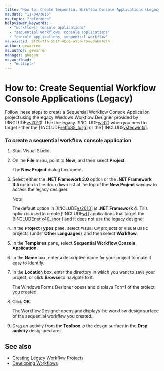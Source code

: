 ```yaml
---
title: "How to: Create Sequential Workflow Console Applications (Legacy) | Microsoft Docs"
ms.date: "11/04/2016"
ms.topic: "reference"
helpviewer_keywords: 
  - "workflows, console applications"
  - "sequential workflows, console applications"
  - "console applications, sequential workflow"
ms.assetid: 9f7be7fa-551f-42c6-a9bb-f5ae8ab83625
author: gewarren
ms.author: gewarren
manager: ghogen
ms.workload: 
  - "multiple"
---
```

# How to: Create Sequential Workflow Console Applications (Legacy)
Follow these steps to create a Sequential Workflow Console Application project using the legacy Windows Workflow Designer provided by [!INCLUDE[vs2010](../misc/includes/vs2010_md.md)]. Use the legacy [!INCLUDE[wfd2](../workflow-designer/includes/wfd2_md.md)] when you need to target either the [!INCLUDE[netfx35_long](../workflow-designer/includes/netfx35_long_md.md)] or the [!INCLUDE[vstecwinfx](../workflow-designer/includes/vstecwinfx_md.md)].

### To create a sequential workflow console application

1.  Start Visual Studio.

2.  On the **File** menu, point to **New**, and then select **Project**.

     The **New Project** dialog box opens.

3.  Select either the **.NET Framework 3.0** option or the **.NET Framework 3.5** option in the drop down list at the top of the **New Project** window to access the legacy designer.

    > [!NOTE]
    > The default option in [!INCLUDE[vs2010](../misc/includes/vs2010_md.md)] is **.NET Framework 4**. This option is used to create [!INCLUDE[wf](../workflow-designer/includes/wf_md.md)] applications that target the [!INCLUDE[netfx40_short](../workflow-designer/includes/netfx40_short_md.md)] and it does not use the legacy designer.

4.  In the **Project Types** pane, select Visual C# projects or Visual Basic projects (under **Other Languages**), and then select **Workflow**.

5.  In the **Templates** pane, select **Sequential Workflow Console Application**.

6.  In the **Name** box, enter a descriptive name for your project to make it easy to identify.

7.  In the **Location** box, enter the directory in which you want to save your project, or click **Browse** to navigate to it.

     The Windows Forms Designer opens and displays Form1 of the project you created.

8.  Click **OK**.

     The Workflow Designer opens and displays the workflow design surface of the sequential workflow you created.

9. Drag an activity from the **Toolbox** to the design surface in the **Drop activity** designated area.

## See also

- [Creating Legacy Workflow Projects](../workflow-designer/creating-legacy-workflow-projects.md)
- [Developing Workflows](http://msdn.microsoft.com/en-us/557bcb1f-a7ab-49f6-8df7-2706b7001301)